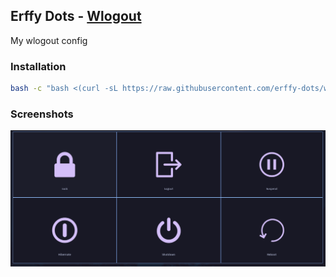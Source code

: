 ## Erffy Dots - [Wlogout](https://github.com/ArtsyMacaw/wlogout)
My wlogout config

### Installation
```sh
bash -c "bash <(curl -sL https://raw.githubusercontent.com/erffy-dots/wlogout/main/install.sh)"
```

### Screenshots
![](https://raw.githubusercontent.com/erffy-dots/.generic/main/assets/wlogout.png)